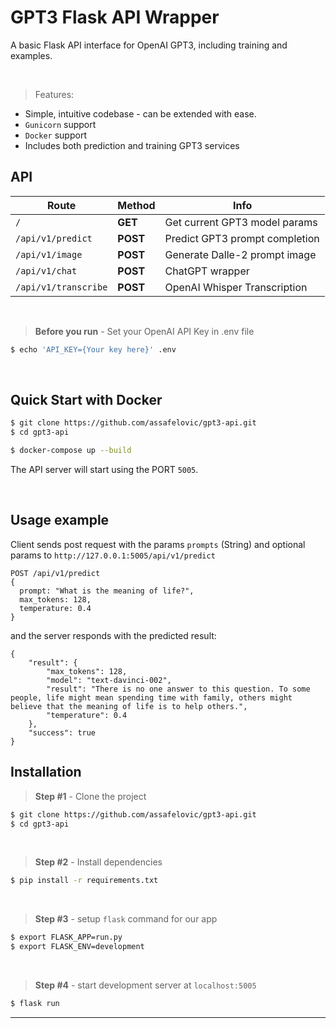 # GPT3 Flask API Wrapper

A basic Flask API interface for OpenAI GPT3, including training and examples.

<br />

> Features:

- Simple, intuitive codebase - can be extended with ease. 
- `Gunicorn` support
- `Docker` support
- Includes both prediction and training GPT3 services


## API

| Route  | Method | Info | 
|    --- | ---  | --- | 
| `/` | **GET**    | Get current GPT3 model params
| `/api/v1/predict`    | **POST**    | Predict GPT3 prompt completion
| `/api/v1/image`    | **POST**    | Generate Dalle-2 prompt image
| `/api/v1/chat`    | **POST**    | ChatGPT wrapper
| `/api/v1/transcribe`    | **POST**    | OpenAI Whisper Transcription

<br />

> **Before you run** - Set your OpenAI API Key in .env file

```bash
$ echo 'API_KEY={Your key here}' .env
```

<br />

## Quick Start with Docker


```bash
$ git clone https://github.com/assafelovic/gpt3-api.git
$ cd gpt3-api
```

```bash
$ docker-compose up --build  
```

The API server will start using the PORT `5005`. 

<br />

## Usage example
Client sends post request with the params `prompts` (String) and optional params to  `http://127.0.0.1:5005/api/v1/predict`
```
POST /api/v1/predict
{
  prompt: "What is the meaning of life?",
  max_tokens: 128, 
  temperature: 0.4
}
```

and the server responds with the predicted result:

```
{
    "result": {
        "max_tokens": 128,
        "model": "text-davinci-002",
        "result": "There is no one answer to this question. To some people, life might mean spending time with family, others might believe that the meaning of life is to help others.",
        "temperature": 0.4
    },
    "success": true
}
```

## Installation

> **Step #1** - Clone the project

```bash
$ git clone https://github.com/assafelovic/gpt3-api.git
$ cd gpt3-api
```

<br />

> **Step #2** - Install dependencies
```bash
$ pip install -r requirements.txt
```
<br />

> **Step #3** - setup `flask` command for our app

```bash
$ export FLASK_APP=run.py
$ export FLASK_ENV=development
```
<br />

> **Step #4** - start development server at `localhost:5005`

```bash
$ flask run
```


---